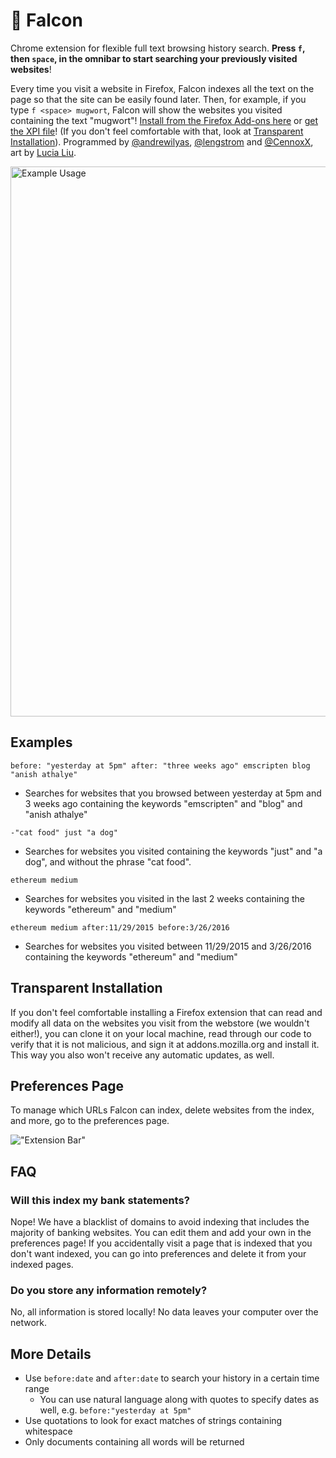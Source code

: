 # 🦅 Falcon

Chrome extension for flexible full text browsing history search. **Press `f`, then `space`, in the omnibar to start searching your previously visited websites**! 

Every time you visit a website in Firefox, Falcon indexes all the text on the page so that the site can be easily found later. Then, for example, if you type `f <space> mugwort`, Falcon will show the websites you visited containing the text "mugwort"! [Install from the Firefox Add-ons here](https://addons.mozilla.org/firefox/addon/falcon_extension/) or [get the XPI file](https://github.com/CennoxX/falcon/releases/tag/0.3.0)! (If you don't feel comfortable with that, look at [Transparent Installation](#transparent-installation)). Programmed by [@andrewilyas](https://github.com/andrewilyas), [@lengstrom](https://github.com/lengstrom) and [@CennoxX](https://github.com/cennoxx), art by [Lucia Liu](http://lucialiu.me).

<img src="Falcon.gif" alt="Example Usage" width="880px"/>

## Examples

`before: "yesterday at 5pm" after: "three weeks ago" emscripten blog "anish athalye"` 
- Searches for websites that you browsed between yesterday at 5pm and 3 weeks ago containing the keywords "emscripten" and "blog" and "anish athalye"

`-"cat food" just "a dog"`
- Searches for websites you visited containing the keywords "just" and "a dog", and without the phrase "cat food".

`ethereum medium` 
- Searches for websites you visited in the last 2 weeks containing the keywords "ethereum" and "medium"

`ethereum medium after:11/29/2015 before:3/26/2016` 
- Searches for websites you visited between 11/29/2015 and 3/26/2016 containing the keywords "ethereum" and "medium"

## Transparent Installation
If you don't feel comfortable installing a Firefox extension that can read and modify all data on the websites you visit from the webstore (we wouldn't either!), you can clone it on your local machine, read through our code to verify that it is not malicious, and sign it at addons.mozilla.org and install it. This way you also won't receive any automatic updates, as well. 

## Preferences Page
To manage which URLs Falcon can index, delete websites from the index, and more, go to the preferences page.

!["Extension Bar"](http://i.imgur.com/w6cdWsc.png "Extension Bar")

## FAQ
### Will this index my bank statements?
Nope! We have a blacklist of domains to avoid indexing that includes the majority of banking websites. You can edit them and add your own in the preferences page! If you accidentally visit a page that is indexed that you don't want indexed, you can go into preferences and delete it from your indexed pages. 

### Do you store any information remotely?
No, all information is stored locally! No data leaves your computer over the network.

## More Details
- Use `before:date` and `after:date` to search your history in a certain time range
  - You can use natural language along with quotes to specify dates as well, e.g. `before:"yesterday at 5pm"`
- Use quotations to look for exact matches of strings containing whitespace
- Only documents containing all words will be returned
